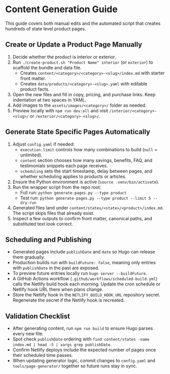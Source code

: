 # Content Generation Guide

This guide covers both manual edits and the automated script that creates hundreds of state level product pages.

## Create or Update a Product Page Manually
1. Decide whether the product is interior or exterior.
2. Run `./create-product.sh "Product Name" interior` (or `exterior`) to scaffold the bundle and data file.
   - Creates `content/<category>/<category>-<slug>/index.md` with starter front matter.
   - Creates `data/products/<category>-<slug>.yaml` with editable product facts.
3. Open the new files and fill in copy, pricing, and purchase links. Keep indentation at two spaces in YAML.
4. Add images to the `assets/images/<category>/` folder as needed.
5. Preview locally with `npm run dev:all` and visit `/interior/<category>-<slug>/` or `/exterior/<category>-<slug>/`.

## Generate State Specific Pages Automatically
1. Adjust `config.yaml` if needed:
   - `execution.limit` controls how many combinations to build (`null` = unlimited).
   - `content` section chooses how many savings, benefits, FAQ, and testimonials snippets each page receives.
   - `scheduling` sets the start timestamp, delay between pages, and whether scheduling applies to products or articles.
2. Ensure the Python environment is active (`source .venv/bin/activate`).
3. Run the wrapper script from the repo root:
   - Full run: `python generate-pages.py --type product`
   - Test run: `python generate-pages.py --type product --limit 5 --dry-run`
4. Generated files land under `content/states/<state>/<product>/index.md`. The script skips files that already exist.
5. Inspect a few outputs to confirm front matter, canonical paths, and substituted text look correct.

## Scheduling and Publishing
- Generated pages include `publishDate` and `date` so Hugo can release them gradually.
- Production builds run with `buildFuture: false`, meaning only entries with `publishDate` in the past are exposed.
- To preview future entries locally run `hugo server --buildFuture`.
- A GitHub Actions workflow (`.github/workflows/scheduled-build.yml`) calls the Netlify build hook each morning. Update the cron schedule or Netlify hook URL there when plans change.
- Store the Netlify hook in the `NETLIFY_BUILD_HOOK_URL` repository secret. Regenerate the secret if the Netlify hook is recreated.

## Validation Checklist
- After generating content, run `npm run build` to ensure Hugo parses every new file.
- Spot check `publishDate` ordering with `find content/states -name index.md | head -5 | xargs grep publishDate`.
- Confirm Netlify deploys include the expected number of pages once their scheduled time passes.
- When updating generator logic, commit changes to `config.yaml` and `tools/page-generator/` together so future runs stay in sync.
